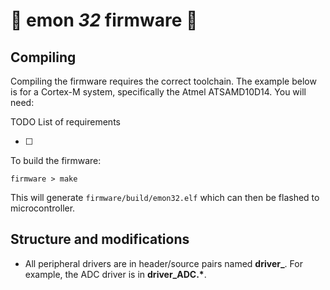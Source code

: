 # 🔌 emon _32_ firmware 🔌

## Compiling

Compiling the firmware requires the correct toolchain. The example below is for a Cortex-M system, specifically the Atmel ATSAMD10D14. You will need:

TODO List of requirements

  - [ ]

To build the firmware:

  `firmware > make`

This will generate `firmware/build/emon32.elf` which can then be flashed to microcontroller.

## Structure and modifications

 - All peripheral drivers are in header/source pairs named **driver_<PERIPHERAL>**. For example, the ADC driver is in **driver_ADC.\***.
